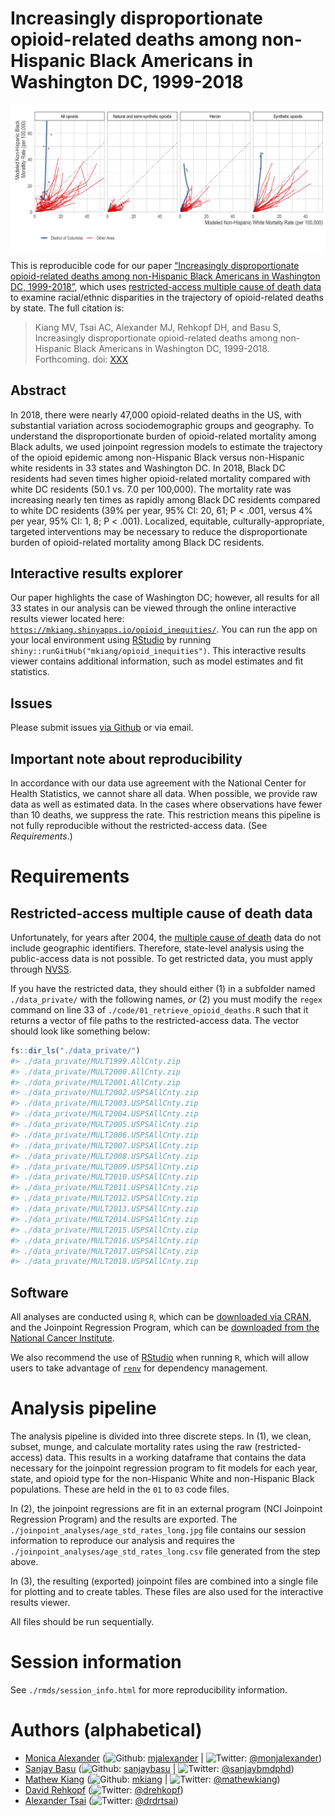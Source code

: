 
<!-- README.md is generated from README.Rmd. Please edit that file -->

# Increasingly disproportionate opioid-related deaths among non-Hispanic Black Americans in Washington DC, 1999-2018

<img src="./plots/fig1_state_opioid_trajectories_modeled.jpg" width="700px" style="display: block; margin: auto;" />

This is reproducible code for our paper [“Increasingly disproportionate
opioid-related deaths among non-Hispanic Black Americans in Washington
DC, 1999-2018”](LINK), which uses [restricted-access multiple cause of
death data](https://www.cdc.gov/nchs/nvss/nvss-restricted-data.htm) to
examine racial/ethnic disparities in the trajectory of opioid-related
deaths by state. The full citation is:

> Kiang MV, Tsai AC, Alexander MJ, Rehkopf DH, and Basu S, Increasingly
> disproportionate opioid-related deaths among non-Hispanic Black
> Americans in Washington DC, 1999-2018. Forthcoming. doi: [XXX](TODO)

## Abstract

In 2018, there were nearly 47,000 opioid-related deaths in the US, with
substantial variation across sociodemographic groups and geography. To
understand the disproportionate burden of opioid-related mortality among
Black adults, we used joinpoint regression models to estimate the
trajectory of the opioid epidemic among non-Hispanic Black versus
non-Hispanic white residents in 33 states and Washington DC. In 2018,
Black DC residents had seven times higher opioid-related mortality
compared with white DC residents (50.1 vs. 7.0 per 100,000). The
mortality rate was increasing nearly ten times as rapidly among Black DC
residents compared to white DC residents (39% per year, 95% CI: 20, 61;
P &lt; .001, versus 4% per year, 95% CI: 1, 8; P &lt; .001). Localized,
equitable, culturally-appropriate, targeted interventions may be
necessary to reduce the disproportionate burden of opioid-related
mortality among Black DC residents.

## Interactive results explorer

Our paper highlights the case of Washington DC; however, all results for
all 33 states in our analysis can be viewed through the online
interactive results viewer located here:
[`https://mkiang.shinyapps.io/opioid_inequities/`](https://mkiang.shinyapps.io/opioid_inequities/).
You can run the app on your local environment using
[RStudio](https://rstudio.com/) by running
`shiny::runGitHub("mkiang/opioid_inequities")`. This interactive results
viewer contains additional information, such as model estimates and fit
statistics.

## Issues

Please submit issues [via
Github](https://github.com/mkiang/opioid_inequities/issues) or via
email.

## Important note about reproducibility

In accordance with our data use agreement with the National Center for
Health Statistics, we cannot share all data. When possible, we provide
raw data as well as estimated data. In the cases where observations have
fewer than 10 deaths, we suppress the rate. This restriction means this
pipeline is not fully reproducible without the restricted-access data.
(See *Requirements*.)

# Requirements

## Restricted-access multiple cause of death data

Unfortunately, for years after 2004, the [multiple cause of
death](https://www.cdc.gov/nchs/nvss/nvss-restricted-data.htm) data do
not include geographic identifiers. Therefore, state-level analysis
using the public-access data is not possible. To get restricted data,
you must apply through
[NVSS](https://www.cdc.gov/nchs/nvss/nvss-restricted-data.htm#anchor_1553801903).

If you have the restricted data, they should either (1) in a subfolder
named `./data_private/` with the following names, *or* (2) you must
modify the `regex` command on line 33 of
`./code/01_retrieve_opioid_deaths.R` such that it returns a vector of
file paths to the restricted-access data. The vector should look like
something below:

``` r
fs::dir_ls("./data_private/")
#> ./data_private/MULT1999.AllCnty.zip
#> ./data_private/MULT2000.AllCnty.zip
#> ./data_private/MULT2001.AllCnty.zip
#> ./data_private/MULT2002.USPSAllCnty.zip
#> ./data_private/MULT2003.USPSAllCnty.zip
#> ./data_private/MULT2004.USPSAllCnty.zip
#> ./data_private/MULT2005.USPSAllCnty.zip
#> ./data_private/MULT2006.USPSAllCnty.zip
#> ./data_private/MULT2007.USPSAllCnty.zip
#> ./data_private/MULT2008.USPSAllCnty.zip
#> ./data_private/MULT2009.USPSAllCnty.zip
#> ./data_private/MULT2010.USPSAllCnty.zip
#> ./data_private/MULT2011.USPSAllCnty.zip
#> ./data_private/MULT2012.USPSAllCnty.zip
#> ./data_private/MULT2013.USPSAllCnty.zip
#> ./data_private/MULT2014.USPSAllCnty.zip
#> ./data_private/MULT2015.USPSAllCnty.zip
#> ./data_private/MULT2016.USPSAllCnty.zip
#> ./data_private/MULT2017.USPSAllCnty.zip
#> ./data_private/MULT2018.USPSAllCnty.zip
```

## Software

All analyses are conducted using `R`, which can be [downloaded via
CRAN](https://cran.r-project.org/), and the Joinpoint Regression
Program, which can be [downloaded from the National Cancer
Institute](https://surveillance.cancer.gov/joinpoint/).

We also recommend the use of
[RStudio](https://www.rstudio.com/products/rstudio/download/) when
running `R`, which will allow users to take advantage of
[`renv`](https://rstudio.github.io/renv/index.html) for dependency
management.

# Analysis pipeline

The analysis pipeline is divided into three discrete steps. In (1), we
clean, subset, munge, and calculate mortality rates using the raw
(restricted-access) data. This results in a working dataframe that
contains the data necessary for the joinpoint regression program to fit
models for each year, state, and opioid type for the non-Hispanic White
and non-Hispanic Black populations. These are held in the `01` to `03`
code files.

In (2), the joinpoint regressions are fit in an external program (NCI
Joinpoint Regression Program) and the results are exported. The
`./joinpoint_analyses/age_std_rates_long.jpg` file contains our session
information to reproduce our analysis and requires the
`./joinpoint_analyses/age_std_rates_long.csv` file generated from the
step above.

In (3), the resulting (exported) joinpoint files are combined into a
single file for plotting and to create tables. These files are also used
for the interactive results viewer.

All files should be run sequentially.

# Session information

See `./rmds/session_info.html` for more reproducibility information.

# Authors (alphabetical)

-   [Monica Alexander](http://monicaalexander.com)
    (![Github](http://i.imgur.com/9I6NRUm.png):
    [mjalexander](https://github.com/mjalexander) \|
    ![Twitter](http://i.imgur.com/wWzX9uB.png):
    [@monjalexander](https://twitter.com/monjalexander))
-   [Sanjay
    Basu](https://sites.google.com/stanford.edu/basulab/home?authuser=0)
    (![Github](http://i.imgur.com/9I6NRUm.png):
    [sanjaybasu](https://github.com/sanjaybasu) \|
    ![Twitter](http://i.imgur.com/wWzX9uB.png):
    [@sanjaybmdphd](https://twitter.com/sanjaybmdphd))
-   [Mathew Kiang](https://mathewkiang.com)
    (![Github](http://i.imgur.com/9I6NRUm.png):
    [mkiang](https://github.com/mkiang) \|
    ![Twitter](http://i.imgur.com/wWzX9uB.png):
    [@mathewkiang](https://twitter.com/mathewkiang))
-   [David Rehkopf](https://profiles.stanford.edu/david-rehkopf)
    (![Twitter](http://i.imgur.com/wWzX9uB.png):
    [@drehkopf](https://twitter.com/drehkopf))
-   [Alexander Tsai](https://mathewkiang.com)
    (![Twitter](http://i.imgur.com/wWzX9uB.png):
    [@drdrtsai](https://twitter.com/drdrtsai))
